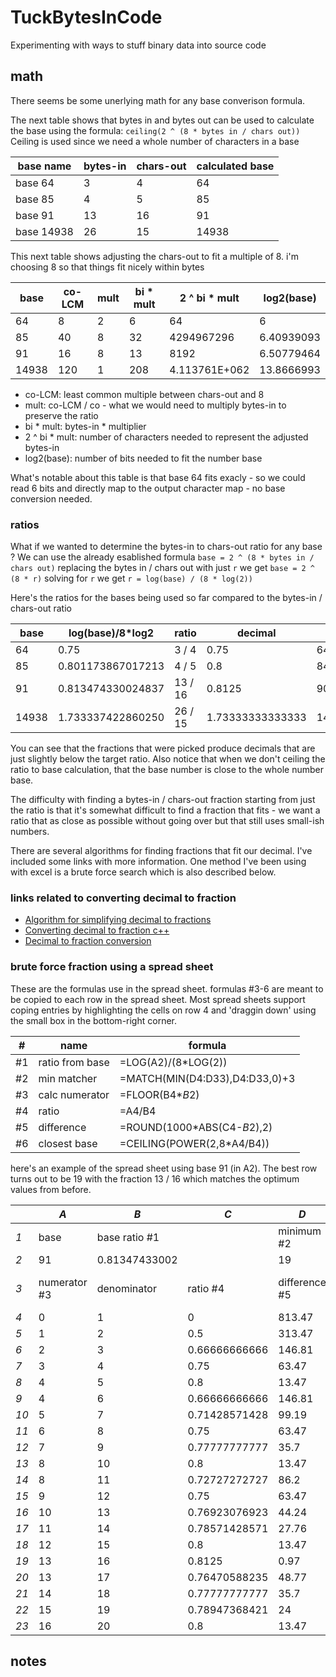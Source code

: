 # TuckBytesInCode #

Experimenting with ways to stuff binary data into source code

## math ##
There seems be some unerlying math for any base converison formula.

The next table shows that bytes in and bytes out can be used to calculate the base using the formula: `ceiling(2 ^ (8 * bytes in / chars out))`
Ceiling is used since we need a whole number of characters in a base

| base name  | bytes-in | chars-out | calculated base |
|------------|----------|-----------|-----------------|
| base 64    | 3        | 4         | 64              |
| base 85    | 4        | 5         | 85              |
| base 91    | 13       | 16        | 91              |
| base 14938 | 26       | 15        | 14938           |

This next table shows adjusting the chars-out to fit a multiple of 8. i'm choosing 8 so that things fit nicely within bytes

| base  | co-LCM  | mult | bi * mult | 2 ^ bi * mult | log2(base) |
|-------|---------|------|-----------|---------------|------------|
| 64    | 8       | 2    | 6         | 64            | 6          |
| 85    | 40      | 8    | 32        | 4294967296    | 6.40939093 |
| 91    | 16      | 8    | 13        | 8192          | 6.50779464 |
| 14938 | 120     | 1    | 208       | 4.113761E+062 | 13.8666993 |

* co-LCM:        least common multiple between chars-out and 8
* mult:          co-LCM / co - what we would need to multiply bytes-in to preserve the ratio
* bi * mult:     bytes-in * multiplier
* 2 ^ bi * mult: number of characters needed to represent the adjusted bytes-in
* log2(base):    number of bits needed to fit the number base

What's notable about this table is that base 64 fits exacly - so we could read 6 bits and directly map to the output character map - no base conversion needed.

### ratios ###
What if we wanted to determine the bytes-in to chars-out ratio for any base ?
We can use the already esablished formula `base = 2 ^ (8 * bytes in / chars out)`
replacing the bytes in / chars out with just `r` we get `base = 2 ^ (8 * r)`
solving for `r` we get `r = log(base) / (8 * log(2))`

Here's the ratios for the bases being used so far compared to the bytes-in / chars-out ratio

| base  | log(base)/8*log2  | ratio   | decimal          | base no ceiling  |
|-------|-------------------|---------|------------------|------------------|
| 64    | 0.75              | 3 / 4   | 0.75             | 64               |
| 85    | 0.801173867017213 | 4 / 5   | 0.8              | 84.4485062894653 |
| 91    | 0.813474330024837 | 13 / 16 | 0.8125           | 90.5096679918781 |
| 14938 | 1.733337422860250 | 26 / 15 | 1.73333333333333 | 14937.6612525378 |

You can see that the fractions that were picked produce decimals that are just slightly below the target ratio. Also notice that when we don't ceiling the ratio to base calculation, that the base number is close to the whole number base.

The difficulty with finding a bytes-in / chars-out fraction starting from just the ratio is that it's somewhat difficult to find a fraction that fits - we want a ratio that as close as possible without going over but that still uses small-ish numbers.

There are several algorithms for finding fractions that fit our decimal. I've included some links with more information. One method I've been using with excel is a brute force search which is also described below.

### links related to converting decimal to fraction ###
* [Algorithm for simplifying decimal to fractions](https://stackoverflow.com/questions/5124743/algorithm-for-simplifying-decimal-to-fractions)
* [Converting decimal to fraction c++](https://stackoverflow.com/questions/26643695/converting-decimal-to-fraction-c)
* [Decimal to fraction conversion](https://stackoverflow.com/questions/9386422/decimal-to-fraction-conversion)

### brute force fraction using a spread sheet ###
These are the formulas use in the spread sheet. formulas #3-6 are meant to be copied to each row in the spread sheet. Most spread sheets support coping entries by highlighting the cells on row 4 and 'draggin down' using the small box in the bottom-right corner.

| #  | name            | formula                              |
|----|-----------------|--------------------------------------|
| #1 | ratio from base | =LOG(A2)/(8*LOG(2))                  |
| #2 | min matcher     | =MATCH(MIN(D4:D33),D4:D33,0)+3       |
| #3 | calc numerator  | =FLOOR(B4*$B$2)                      |
| #4 | ratio           | =A4/B4                               |
| #5 | difference      | =ROUND(1000*ABS(C4-$B$2),2)          |
| #6 | closest base    | =CEILING(POWER(2,8*A4/B4))           |

here's an example of the spread sheet using base 91 (in A2). The best row turns out to be 19 with the fraction 13 / 16 which matches the optimum values from before.

|      | _A_            | _B_           | _C_           | _D_           | _E_             |
|------|----------------|---------------|---------------|---------------|-----------------|
|  _1_ | base           | base ratio #1 |               | minimum #2    |                 |
|  _2_ | 91             | 0.81347433002 |               | 19            |                 |
|  _3_ | numerator #3   | denominator   | ratio #4      | difference #5 | closest base #6 |
|  _4_ | 0              | 1             | 0             | 813.47        | 1               |
|  _5_ | 1              | 2             | 0.5           | 313.47        | 16              |
|  _6_ | 2              | 3             | 0.66666666666 | 146.81        | 41              |
|  _7_ | 3              | 4             | 0.75          | 63.47         | 64              |
|  _8_ | 4              | 5             | 0.8           | 13.47         | 85              |
|  _9_ | 4              | 6             | 0.66666666666 | 146.81        | 41              |
| _10_ | 5              | 7             | 0.71428571428 | 99.19         | 53              |
| _11_ | 6              | 8             | 0.75          | 63.47         | 64              |
| _12_ | 7              | 9             | 0.77777777777 | 35.7          | 75              |
| _13_ | 8              | 10            | 0.8           | 13.47         | 85              |
| _14_ | 8              | 11            | 0.72727272727 | 86.2          | 57              |
| _15_ | 9              | 12            | 0.75          | 63.47         | 64              |
| _16_ | 10             | 13            | 0.76923076923 | 44.24         | 72              |
| _17_ | 11             | 14            | 0.78571428571 | 27.76         | 79              |
| _18_ | 12             | 15            | 0.8           | 13.47         | 85              |
| _19_ | 13             | 16            | 0.8125        | 0.97          | 91              |
| _20_ | 13             | 17            | 0.76470588235 | 48.77         | 70              |
| _21_ | 14             | 18            | 0.77777777777 | 35.7          | 75              |
| _22_ | 15             | 19            | 0.78947368421 | 24            | 80              |
| _23_ | 16             | 20            | 0.8           | 13.47         | 85              |

## notes ##
